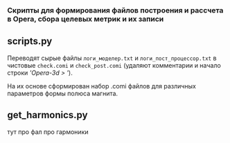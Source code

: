 ### Скрипты для формирования файлов построения и рассчета в Opera, сбора целевых метрик и их записи

## scripts.py
Переводят сырые файлы ```логи_моделер.txt``` и ```логи_пост_процессор.txt``` в чистовые ```check.comi``` и ```check_post.comi``` (удаляют комментарии и начало строки _'Opera-3d > '_).

На их основе сформирован набор .comi файлов для различных параметров формы полюса магнита.

## get_harmonics.py

тут про фал про гармоники
